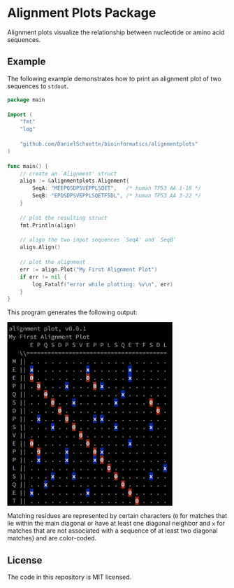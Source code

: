 # Alignment Plots Package
Alignment plots visualize the relationship between nucleotide or amino acid sequences.

## Example

The following example demonstrates how to print an alignment plot of two sequences to `stdout`.

```go
package main

import (
	"fmt"
	"log"

	"github.com/DanielSchuette/bioinformatics/alignmentplots"
)

func main() {
	// create an `Alignment' struct
	align := &alignmentplots.Alignment{
		SeqA: "MEEPQSDPSVEPPLSQET",   /* human TP53 AA 1-18 */
		SeqB: "EPQSDPSVEPPLSQETFSDL", /* human TP53 AA 3-22 */
	}

	// plot the resulting struct
	fmt.Println(align)

	// align the two input sequences `SeqA' and `SeqB'
	align.Align()

	// plot the alignment
	err := align.Plot("My First Alignment Plot")
	if err != nil {
		log.Fatalf("error while plotting: %v\n", err)
	}
}
```

This program generates the following output:

<img src="assets/command_line_plot_example.png" align="center" height="420">

Matching residues are represented by certain characters (`0` for matches that lie within the main diagonal or have at least one diagonal neighbor and `x` for matches that are not associated with a sequence of at least two diagonal matches) and are color-coded.



## License

The code in this repository is MIT licensed.
